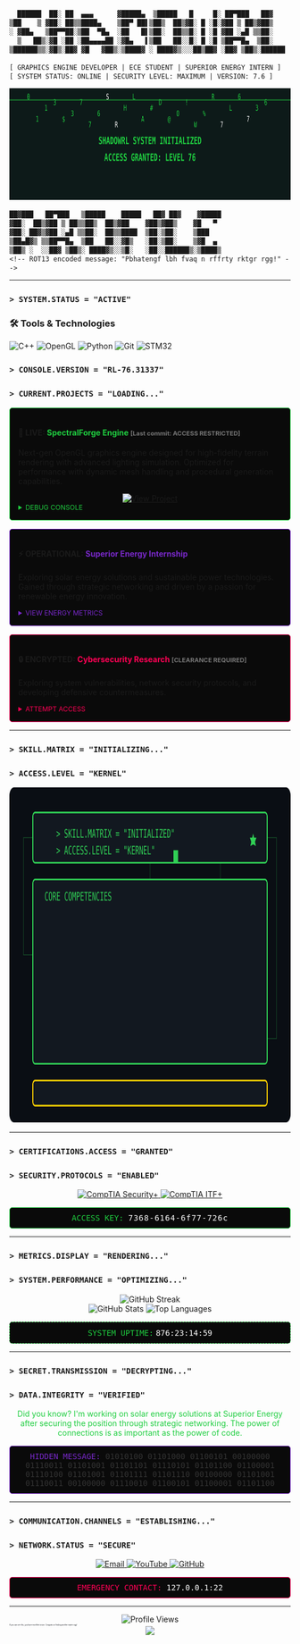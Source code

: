 ```
  ██████  ██░ ██  ▄▄▄      ▓█████▄  ▒█████   █     █░ ██▀███   ██▓   
▒██    ▒ ▓██░ ██▒▒████▄    ▒██▀ ██▌▒██▒  ██▒▓█░ █ ░█░▓██ ▒ ██▒▓██▒   
░ ▓██▄   ▒██▀▀██░▒██  ▀█▄  ░██   █▌▒██░  ██▒▒█░ █ ░█ ▓██ ░▄█ ▒▒██░     
  ▒   ██▒░▓█ ░██ ░██▄▄▄▄██ ░▓█▄   ▌▒██   ██░░█░ █ ░█ ▒██▀▀█▄  ▒██░     
▒██████▒▒░▓█▒░██▓ ▓█   ▓██▒░▒████▓ ░ ████▓▒░░░██▒██▓ ░██▓ ▒██▒░██████
                                                                                      
[ GRAPHICS ENGINE DEVELOPER | ECE STUDENT | SUPERIOR ENERGY INTERN ]
[ SYSTEM STATUS: ONLINE | SECURITY LEVEL: MAXIMUM | VERSION: 7.6 ]
```
<p align="center">
  <a href="https://raw.githubusercontent.com/ShadowRL76/ShadowRL76/refs/heads/main/profile.svg">
    <img src="https://raw.githubusercontent.com/ShadowRL76/ShadowRL76/refs/heads/main/profile.svg" alt="Skills Matrix" width="900" height="200">
  </a>
</p>

```
██▓███   ██▀███   ▒█████    █████   ██▓ ██▓    ▓█████ 
▓██░  ██▒▓██ ▒ ██▒▒██▒  ██▒▓██    ▓██▒▓██▒    ▓█   ▀ 
▓██░ ██▓▒▓██ ░▄█ ▒▒██░  ██▒▒████  ▒██░▒██░    ▒███   
▒██▄█▓▒ ▒▒██▀▀█▄  ▒██   ██░░▓█▒   ░██░▒██░    ▒▓█  ▄ 
▒██▒ ░  ░░██▓ ▒██▒░ ████▓▒░░▒█░   ░██░░██████▒░▒████▒
<!-- ROT13 encoded message: "Pbhatengf lbh fvaq n rffrty rktgr rgg!" -->

```
---
### `> SYSTEM.STATUS = "ACTIVE"`

### 🛠️ Tools & Technologies
![C++](https://img.shields.io/badge/C%2B%2B-%2300599C.svg?style=for-the-badge&logo=c%2B%2B&logoColor=white)
![OpenGL](https://img.shields.io/badge/OpenGL-%23FFFFFF.svg?style=for-the-badge&logo=opengl)
![Python](https://img.shields.io/badge/Python-%233776AB.svg?style=for-the-badge&logo=python&logoColor=white)
![Git](https://img.shields.io/badge/Git-%23F05032.svg?style=for-the-badge&logo=git&logoColor=white)
![STM32](https://img.shields.io/badge/STM32-%230073B6.svg?style=for-the-badge&logo=stmicroelectronics)

### `> CONSOLE.VERSION = "RL-76.31337"`
### `> CURRENT.PROJECTS = "LOADING..."`

<div style="background-color: #0a0a0a; border: 1px solid #1fce40; border-radius: 5px; padding: 15px; margin-bottom: 15px;">
  <h4>🔴 LIVE: <span style="color: #1fce40;">SpectralForge Engine</span> <span style="font-size: 11px; color: #777">[Last commit: ACCESS RESTRICTED]</span></h4>
  <p>Next-gen OpenGL graphics engine designed for high-fidelity terrain rendering with advanced lighting simulation. Optimized for performance with dynamic mesh handling and procedural generation capabilities.</p>
  <div align="center">
    <a href="https://github.com/ShadowRL76/SpectralForge">
      <img src="https://img.shields.io/badge/VIEW_PROJECT-1fce40?style=for-the-badge&logo=github&logoColor=black" alt="View Project" />
    </a>
  </div>
  <details>
    <summary style="cursor: pointer; color: #1fce40; font-size: 12px;">DEBUG CONSOLE</summary>
    <pre style="background-color: #000; color: #1fce40; padding: 10px; border-radius: 5px; font-size: 12px;">
$ ./SpectralForge --debug
> Initializing render pipeline...
> Loading shader modules...
> Configuring vertex arrays...
> Optimizing memory allocation...
> WARNING: Memory leak detected in terrain_gen.cpp (line 347)
> ERROR: Access violation at 0x7FF8A3C41E76
> ...
> ...
> Simulation terminated unexpectedly.
$ _
    </pre>
  </details>
</div>

<div style="background-color: #0a0a0a; border: 1px solid #7928ca; border-radius: 5px; padding: 15px; margin-bottom: 15px;">
  <h4>⚡ OPERATIONAL: <span style="color: #7928ca;">Superior Energy Internship</span></h4>
  <p>Exploring solar energy solutions and sustainable power technologies. Gained through strategic networking and driven by a passion for renewable energy innovation.</p>
  
  <details>
    <summary style="cursor: pointer; color: #7928ca; font-size: 12px;">VIEW ENERGY METRICS</summary>
    <div style="background-color: #000; padding: 10px; border-radius: 5px; font-size: 12px;">
      <div style="display: flex; justify-content: space-between; margin-bottom: 5px;">
        <span style="color: #7928ca;">SOLAR EFFICIENCY:</span>
        <span style="color: #fff;">■■■■■■■■□□ 78%</span>
      </div>
      <div style="display: flex; justify-content: space-between; margin-bottom: 5px;">
        <span style="color: #7928ca;">CARBON OFFSET:</span>
        <span style="color: #fff;">■■■■■■■□□□ 72%</span>
      </div>
      <div style="display: flex; justify-content: space-between;">
        <span style="color: #7928ca;">SYSTEM UPTIME:</span>
        <span style="color: #fff;">■■■■■■■■■□ 94%</span>
      </div>
    </div>
  </details>
</div>

<div style="background-color: #0a0a0a; border: 1px solid #ff0055; border-radius: 5px; padding: 15px;">
  <h4>🔒 ENCRYPTED: <span style="color: #ff0055;">Cybersecurity Research</span> <span style="font-size: 11px; color: #777">[CLEARANCE REQUIRED]</span></h4>
  <p>Exploring system vulnerabilities, network security protocols, and developing defensive countermeasures.</p>
  <details>
    <summary style="cursor: pointer; color: #ff0055; font-size: 12px;">ATTEMPT ACCESS</summary>
    <div style="background-color: #000; color: #ff0055; padding: 10px; border-radius: 5px; font-size: 12px; font-family: monospace;">
      $ sudo access --restricted-files<br>
      [sudo] password: ********<br>
      ACCESS DENIED: Unauthorized attempt logged.<br>
      IP: [REDACTED] has been flagged.<br>
      <span style="color: #fff;">Disconnecting in 3...2...1...</span>
    </div>
  </details>
</div>

---
### `> SKILL.MATRIX = "INITIALIZING..."`
### `> ACCESS.LEVEL = "KERNEL"`

<div align="center">
  <a href="https://raw.githubusercontent.com/ShadowRL76/ShadowRL76/refs/heads/main/skills-animation.svg">
    <img src="https://raw.githubusercontent.com/ShadowRL76/ShadowRL76/refs/heads/main/skills-animation.svg" alt="Skills Matrix" width="900" height="600">
  </a>
</div>

<!-- Type "xyzzy" in your browser console for a surprise -->
---

### `> CERTIFICATIONS.ACCESS = "GRANTED"`
### `> SECURITY.PROTOCOLS = "ENABLED"`

<div align="center">
  <a href="https://www.comptia.org/certifications/security">
    <img src="https://img.shields.io/badge/CompTIA-Security%2B-brightgreen?style=for-the-badge&logo=comptia" alt="CompTIA Security+" />
  </a>
  <a href="https://www.comptia.org/certifications/it-fundamentals">
    <img src="https://img.shields.io/badge/CompTIA-ITF%2B-blue?style=for-the-badge&logo=comptia" alt="CompTIA ITF+" />
  </a>
</div>

<div style="background-color: #0a0a0a; border: 1px solid #1fce40; border-radius: 5px; padding: 10px; margin-top: 15px; text-align: center; font-family: monospace;">
  <span style="color: #1fce40;">ACCESS KEY:</span> <span id="access-key" style="color: #fff; letter-spacing: 1px;">7368-6164-6f77-726c</span>
</div>

---

### `> METRICS.DISPLAY = "RENDERING..."`
### `> SYSTEM.PERFORMANCE = "OPTIMIZING..."`

<div align="center">
  <img src="https://github-readme-streak-stats.herokuapp.com/?user=ShadowRL76&theme=chartreuse-dark&hide_border=true" alt="GitHub Streak" />
</div>

<div align="center">
  <img src="https://github-readme-stats.vercel.app/api?username=ShadowRL76&show_icons=true&theme=chartreuse-dark&hide_border=true&bg_color=0D1117" alt="GitHub Stats" width="49%" />
  <img src="https://github-readme-stats.vercel.app/api/top-langs/?username=ShadowRL76&layout=compact&theme=chartreuse-dark&hide_border=true&bg_color=0D1117" alt="Top Languages" width="49%" />
</div>

<div style="background-color: #0a0a0a; border: 1px dashed #1fce40; border-radius: 5px; padding: 10px; margin-top: 15px; text-align: center;">
  <span style="color: #1fce40; font-family: monospace;">SYSTEM UPTIME:</span> 
  <span id="uptime-counter" style="color: #fff; font-family: monospace;">
    876:23:14:59
  </span>
</div>

---

### `> SECRET.TRANSMISSION = "DECRYPTING..."`
### `> DATA.INTEGRITY = "VERIFIED"`

<div align="center">
  <p style="color: #1fce40;">Did you know? I'm working on solar energy solutions at Superior Energy after securing the position through strategic networking. The power of connections is as important as the power of code.</p>
</div>

<div style="background-color: #0a0a0a; border: 1px solid #7928ca; border-radius: 5px; padding: 10px; margin-top: 15px; text-align: center; font-family: monospace; position: relative; overflow: hidden;">
  <span style="color: #7928ca;">HIDDEN MESSAGE:</span> 
  <span style="color: #333; user-select: none;">01010100 01101000 01100101 00100000 01110011 01101001 01101101 01110101 01101100 01100001 01110100 01101001 01101111 01101110 00100000 01101001 01110011 00100000 01110010 01100101 01100001 01101100</span>
  <!-- This would be visible when highlighted by the user: "The simulation is real" -->
</div>

---

### `> COMMUNICATION.CHANNELS = "ESTABLISHING..."`
### `> NETWORK.STATUS = "SECURE"`

<div align="center">
  <a href="mailto:rylankass@gmail.com">
    <img src="https://img.shields.io/badge/EMAIL-1fce40?style=for-the-badge&logo=gmail&logoColor=black" alt="Email" />
  </a>
  <a href="https://www.youtube.com/channel/UCetCzxQEy0gsbkWNrjp3VRA">
    <img src="https://img.shields.io/badge/YOUTUBE-FF0000?style=for-the-badge&logo=youtube&logoColor=white" alt="YouTube" />
  </a>
  <a href="https://github.com/ShadowRL76">
    <img src="https://img.shields.io/badge/GITHUB-181717?style=for-the-badge&logo=github&logoColor=white" alt="GitHub" />
  </a>
</div>

<div style="background-color: #0a0a0a; border: 1px solid #ff0055; border-radius: 5px; padding: 10px; margin-top: 15px; text-align: center; font-family: monospace;">
  <span style="color: #ff0055;">EMERGENCY CONTACT:</span> 
  <span style="color: #fff;" title="This isn't a real number, just part of the theme">127.0.0.1:22</span>
</div>

---

<div align="center">
  <img src="https://komarev.com/ghpvc/?username=ShadowRL76&color=1fce40&style=for-the-badge" alt="Profile Views" />
</div>

<!-- Konami code easter egg: Up, Up, Down, Down, Left, Right, Left, Right, B, A -->

<div style="font-size: 3px; color: #0D1117; user-select: none;">
  If you can see this, you have excellent vision. Congrats on finding another easter egg!
</div>

<div align="center">
  <img src="https://capsule-render.vercel.app/api?type=waving&color=1fce40&height=120&section=footer&text=END%20OF%20TRANSMISSION&fontSize=24&fontColor=FFFFFF&animation=fadeIn&fontAlignY=70" />
</div>

<!-- Looking at page source? You found the final easter egg! -->
